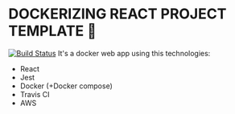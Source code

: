 # DOCKERIZING REACT PROJECT TEMPLATE  🚶 
[![Build Status](https://travis-ci.org/erikzephyr/react-docker.svg?branch=master)](https://travis-ci.org/erikzephyr/react-docker)
It's a docker web app using this technologies:
  - React 
  - Jest
  - Docker (+Docker compose)
  - Travis CI
  - AWS